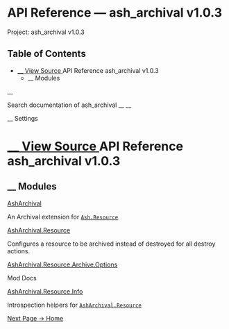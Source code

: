 # API Reference — ash_archival v1.0.3

Project: ash_archival v1.0.3

## Table of Contents

- [ __ View Source ](external_link) API Reference ash_archival v1.0.3
  - __ Modules

__

Search documentation of ash_archival __ __

__ Settings

#  [ __ View Source ](external_link) API Reference ash_archival v1.0.3

##  __ Modules

[AshArchival](external_link)

An Archival extension for [`Ash.Resource`](3.4.1/Ash.Resource.html)

[AshArchival.Resource](external_link)

Configures a resource to be archived instead of destroyed for all destroy actions.

[AshArchival.Resource.Archive.Options](external_link)

Mod Docs

[AshArchival.Resource.Info](external_link)

Introspection helpers for [`AshArchival.Resource`](external_link)

[ Next Page →  Home  ](external_link)
